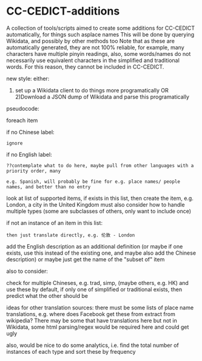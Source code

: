 # CC-CEDICT-additions
A  collection of tools/scripts aimed to create some additions for CC-CEDICT automatically, for things such asplace names
This will be done by querying Wikidata, and possibly by other methods too
Note that as these are automatically generated, they are not 100% reliable, for example, many characters have multiple pinyin readings, also, some words/names do not necessarily use equivalent characters in the simplified and traditional words. For this reason, they cannot be included in CC-CEDICT.


new style:
either:
1) set up a Wikidata client to do things more programatically
OR
2)Download a JSON dump of Wikidata and parse this programatically

pseudocode:

foreach item

  if no Chinese label:
  
    ignore
  
  if no English label:
  
    ??contemplate what to do here, maybe pull from other languages with a priority order, many
    
    e.g. Spanish, will probably be fine for e.g. place names/ people names, and better than no entry


  look at list of supported items, if exists in this list, then create the item,
    e.g. London, a city in the United Kingdom
      must also consider how to handle multiple types (some are subclasses of others, only want to
      include once)
  
  if not an instance of an item in this list:
  
    then just translate directly, e.g. 伦敦 - London
  
  add the English description as an additional definition (or maybe if one exists,
              use this instead of the existing one, and maybe also add the Chinese description)
    or maybe just get the name of the "subset of" item

also to consider:

  check for multiple Chineses, e.g. trad, simp, (maybe others, e.g. HK) and use these by default, if only one of simplified or traditional exists, then predict what the other should be


ideas for other translation sources:
  there must be some lists of place name translations, e.g. where does Facebook get these from
  extract from wikipedia? There may be some that have translations here but not in Wikidata, some
    html parsing/regex would be required here and could get ugly
  

also, would be nice to do some analytics, i.e. find the total number of instances of each type and sort these by frequency
